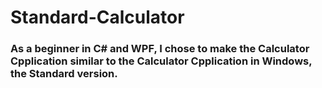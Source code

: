 # Standard-Calculator
### As a beginner in C# and WPF, I chose to make the Calculator Cpplication similar to the Calculator Cpplication in Windows, the Standard version.

